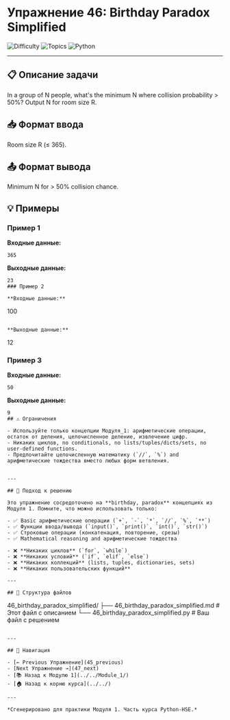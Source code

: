 # Упражнение 46: Birthday Paradox Simplified

![Difficulty](https://img.shields.io/badge/Difficulty-Module%201-green)
![Topics](https://img.shields.io/badge/Topics-birthday%2C%20paradox-blue)
![Python](https://img.shields.io/badge/Python-Module%201%20Concepts-yellow)

---

## 📋 Описание задачи

In a group of N people, what's the minimum N where collision probability > 50%? Output N for room size R.
## 📥 Формат ввода

Room size R (≤ 365).
## 📤 Формат вывода

Minimum N for > 50% collision chance.
## 💡 Примеры

### Пример 1

**Входные данные:**
```
365
```

**Выходные данные:**
```
23
### Пример 2

**Входные данные:**
```
100
```

**Выходные данные:**
```
12
### Пример 3

**Входные данные:**
```
50
```

**Выходные данные:**
```
9
## ⚠️ Ограничения

- Используйте только концепции Модуля_1: арифметические операции, остаток от деления, целочисленное деление, извлечение цифр.
- Никаких циклов, no conditionals, no lists/tuples/dicts/sets, no user-defined functions.
- Предпочитайте целочисленную математику (`//`, `%`) and арифметические тождества вместо любых форм ветвления.


---

## 🎯 Подход к решению

Это упражнение сосредоточено на **birthday, paradox** концепциях из Модуля 1. Помните, что можно использовать только:

- ✅ Basic арифметические операции (`+`, `-`, `*`, `//`, `%`, `**`)
- ✅ Функции ввода/вывода (`input()`, `print()`, `int()`, `str()`)
- ✅ Строковые операции (конкатенация, повторение, срезы)
- ✅ Mathematical reasoning and арифметические тождества

- ❌ **Никаких циклов** (`for`, `while`)
- ❌ **Никаких условий** (`if`, `elif`, `else`)
- ❌ **Никаких коллекций** (lists, tuples, dictionaries, sets)
- ❌ **Никаких пользовательских функций**

---

## 📁 Структура файлов
```
46_birthday_paradox_simplified/
├── 46_birthday_paradox_simplified.md     # Этот файл с описанием
└── 46_birthday_paradox_simplified.py     # Ваш файл с решением
```

---

## 🔗 Навигация

- [← Previous Упражнение](45_previous) 
- [Next Упражнение →](47_next)
- [📚 Назад к Модулю 1](../../Module_1/)
- [🏠 Назад к корню курса](../../)

---

*Сгенерировано для практики Модуля 1. Часть курса Python-HSE.*

